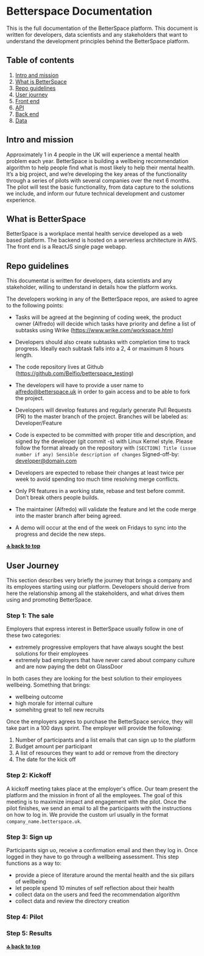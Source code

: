 # Betterspace Documentation
This is the full documentation of the BetterSpace platform. This document is written for developers, data scientists and any stakeholders that want to understand the development principles behind the BetterSpace platform.

## Table of contents

1. [Intro and mission](#intro-and-mission) 
1. [What is BetterSpace](#what-is-betterspace) 
1. [Repo guidelines](#repo-guidelines) 
1. [User journey](#user-journey) 
1. [Front end](#front-end) 
1. [API](#api) 
1. [Back end](#back-end) 
1. [Data](#data) 



## Intro and mission

Approximately 1 in 4 people in the UK will experience a mental health problem each year. BetterSpace is building a wellbeing recommendation algorithm to help people find what is most likely to help their mental health. It’s a big project, and we’re developing the key areas of the functionality through a series of pilots with several companies over the next 6 months. The pilot will test the basic functionality, from data capture to the solutions we include, and inform our future technical development and customer experience. 

## What is BetterSpace

BetterSpace is a workplace mental health service developed as a web based platform. The backend is hosted on a serverless architecture in AWS. The front end is a ReactJS single page webapp.

## Repo guidelines
This documentat is written for developers, data scientists and any stakeholder, willing to understand in details how the platform works.

The developers working in any of the BetterSpace repos, are asked to agree to the following points:
- Tasks will be agreed at the beginning of coding week, the product owner (Alfredo) will decide which tasks have priority and define a list of subtasks using Wrike (https://www.wrike.com/workspace.htm)

- Developers should also create subtasks with completion time to track progress. Ideally each subtask falls into a 2, 4 or maximum 8 hours length.

- The code repository lives at Github (https://github.com/Belfio/betterspace_testing)

- The developers will have to provide a user name to alfredo@betterspace.uk in order to gain access and to be able to fork the project.

- Developers will develop features and regularly generate Pull Requests (PR) to the master branch of the project. Branches will be labeled as: Developer/Feature

- Code is expected to be committed with proper title and description, and signed by the developer (git commit -s) with Linux Kernel style. Please follow the format already on the repository with
`[SECTION] Title (issue number if any) Sensible description of changes` Signed-off-by: developer@domain.com

- Developers are expected to rebase their changes at least twice per week to avoid spending too much time resolving merge conflicts.

- Only PR features in a working state, rebase and test before commit. Don’t break others people builds.

- The maintainer (Alfredo) will validate the feature and let the code merge into the master branch after being agreed.

- A demo will occur at the end of the week on Fridays to sync into the progress and decide the new steps.

**[🔝 back to top](#table-of-contents)**

## User Journey
This section describes very briefly the journey that brings a company and its employees starting using our platform. Developers should derive from here the relationship among all the stakeholders, and what drives them using and promoting BetterSpace.

### Step 1: The sale
Employers that express interest in BetterSpace usually follow in one of these two categories:
- extremely progressive employers that have always sought the best solutions for their employees
- extremely bad employers that have never cared about company culture and are now paying the debt on GlassDoor

In both cases they are looking for the best solution to their employees wellbeing. 
Something that brings: 
- wellbeing outcome
- high morale for internal culture
- somehitng great to tell new recruits

Once the employers agrees to purchase the BetterSpace service, they will take part in a 100 days sprint.
The employer will provide the following:
1. Number of participants and a list emails that can sign up to the platform
1. Budget amount per participant
1. A list of resources they want to add or remove from the directory
1. The date for the kick off

### Step 2: Kickoff
A kickoff meeting takes place at the employer's office. Our team present the platform and the mission in front of all the employees.
The goal of this meeting is to maximize impact and engagement with the pilot.
Once the pilot finishes, we send an email to all the participants with the instructions on how to log in. We provide the custom url usually in the format `company_name.betterspace.uk`.

### Step 3: Sign up
Participants sign uo, receive a confirmation email and then they log in. Once logged in they have to go through a wellbeing assessment.
This step functions as a way to:
- provide a piece of literature around the mental health and the six pillars of wellbeing
- let people spend 10 minutes of self reflection about their health
- collect data on the users and feed the recommendation algorithm
- collect data and review the directory creation


### Step 4: Pilot


### Step 5: Results

**[🔝 back to top](#table-of-contents)**

